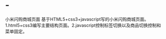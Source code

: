 # -
小米闪购商城页面
基于HTML5+css3+javascript写的小米闪购商城页面。
1.html5+css3编写主要结构页面。2.javascript控制标签切换以及商品切换控制和菜单固定。

